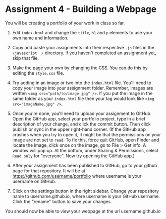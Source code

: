 Assignment 4 - Building a Webpage
==================================

You will be creating a portfolio of your work in class so far. 

1. Edit `index.html` and change the `title`, `h1` and `p` elements to use your own name and information. 


2. Copy and paste your assignments into their respective `.js` files in the `/javascript  /` directory. If you haven't completed an assignment yet, skip that file.

3. Make the page your own by changing the CSS. You can do this by editing the `style.css` file. 

4. Try adding in an image or two into the `index.html` file. You'll need to copy your image into your assignment folder. Remember, images are written `<img src="path/to/image.jpg" />`. If you put the image in the same folder as your `index.html` file then your tag would look like `<img src="imageName.jpg" />`. 


5. Once you're done, you'll need to upload your assignment to GitHub. Open the GitHub app, select your portfolio project, type in a brief description of your change, and click the commit button. Then click publish or sync in the upper right-hand corner. (If the GitHub app crashes when you try to open it, it might be that the permissions on your image are not set to `read`. To fix this, force quit GitHub, open Finder and locate the image, click once on the image, go to File > Get Info. A window will pop up. At the bottom, under Sharing & Permissions, select `Read only` for "everyone". Now try opening the GitHub app.)

6. After your assignment has been published to GitHub, go to your github page for that repository. It will be at https://github.com/username/portfolio where username is your username on GitHub.

7. Click on the settings button in the right sidebar. Change your repository name to username.github.io, where username is your GitHub username. Click the "rename" button to save your changes. 

You should now be able to view your webpage at the url username.github.io